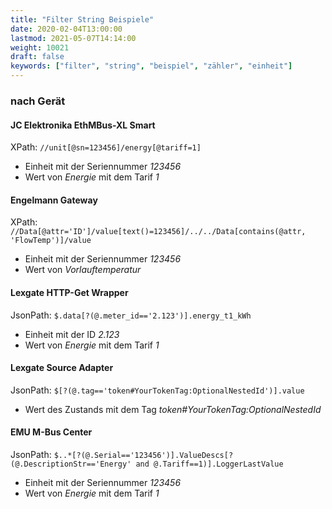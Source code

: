 ```yaml
---
title: "Filter String Beispiele"
date: 2020-02-04T13:00:00
lastmod: 2021-05-07T14:14:00
weight: 10021
draft: false
keywords: ["filter", "string", "beispiel", "zähler", "einheit"]
---
```


### nach Gerät

#### JC Elektronika EthMBus-XL Smart

XPath: `//unit[@sn=123456]/energy[@tariff=1]`

* Einheit mit der Seriennummer *123456*
* Wert von *Energie* mit dem Tarif *1*

#### Engelmann Gateway

XPath: `//Data[@attr='ID']/value[text()=123456]/../../Data[contains(@attr, 'FlowTemp')]/value`

* Einheit mit der Seriennummer *123456*
* Wert von *Vorlauftemperatur*

#### Lexgate HTTP-Get Wrapper

JsonPath: `$.data[?(@.meter_id=='2.123')].energy_t1_kWh`
* Einheit mit der ID *2.123*
* Wert von *Energie* mit dem Tarif *1*

#### Lexgate Source Adapter

JsonPath: `$[?(@.tag=='token#YourTokenTag:OptionalNestedId')].value`
* Wert des Zustands mit dem Tag *token#YourTokenTag:OptionalNestedId*

#### EMU M-Bus Center

JsonPath: `$..*[?(@.Serial=='123456')].ValueDescs[?(@.DescriptionStr=='Energy' and @.Tariff==1)].LoggerLastValue`

* Einheit mit der Seriennummer *123456*
* Wert von *Energie* mit dem Tarif *1*

